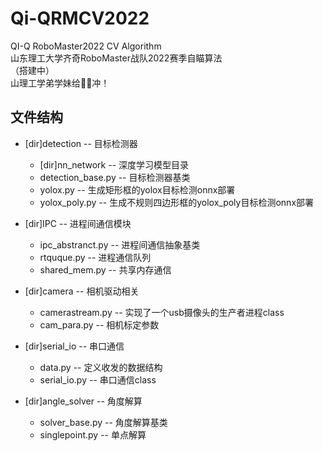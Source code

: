 # Qi-QRMCV2022
QI-Q RoboMaster2022 CV Algorithm  
山东理工大学齐奇RoboMaster战队2022赛季自瞄算法  
（搭建中）  
山理工学弟学妹给👨‍🦳冲！

## 文件结构
- [dir]detection -- 目标检测器  
    - [dir]nn_network   -- 深度学习模型目录
    - detection_base.py -- 目标检测器基类
    - yolox.py          -- 生成矩形框的yolox目标检测onnx部署  
    - yolox_poly.py     -- 生成不规则四边形框的yolox_poly目标检测onnx部署  


- [dir]IPC -- 进程间通信模块  
    - ipc_abstranct.py -- 进程间通信抽象基类  
    - rtquque.py       -- 进程通信队列  
    - shared_mem.py    -- 共享内存通信  


- [dir]camera -- 相机驱动相关  
    - camerastream.py  -- 实现了一个usb摄像头的生产者进程class  
    - cam_para.py      -- 相机标定参数


- [dir]serial_io -- 串口通信  
    - data.py             -- 定义收发的数据结构  
    - serial_io.py        -- 串口通信class

- [dir]angle_solver -- 角度解算
    - solver_base.py  -- 角度解算基类
    - singlepoint.py  -- 单点解算

